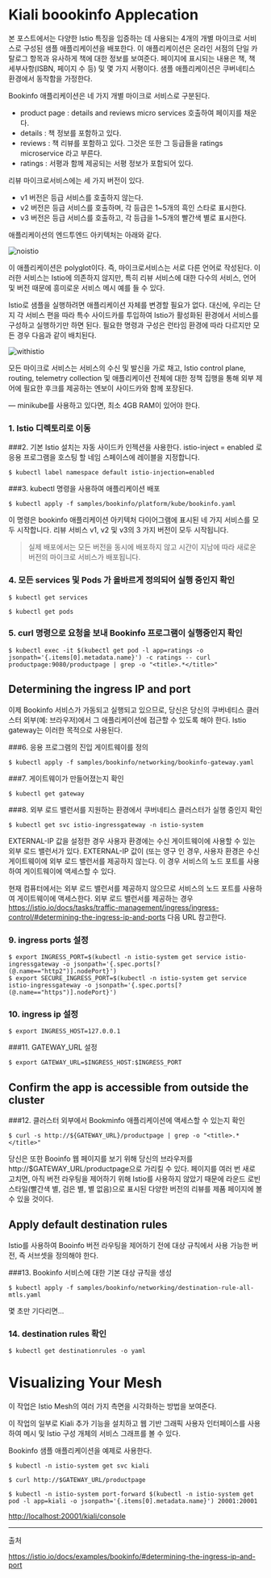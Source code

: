 # Kiali boookinfo Applecation



본 포스트에서는 다양한 Istio 특징을 입증하는 데 사용되는 4개의 개별 마이크로 서비스로 구성된 샘플 애플리케이션을 배포한다. 이 애플리케이션은 온라인 서점의 단일 카탈로그 항목과 유사하게 책에 대한 정보를 보여준다. 페이지에 표시되는 내용은 책, 책 세부사항(ISBN, 페이지 수 등) 및 몇 가지 서평이다. 샘플 애플리케이션은 쿠버네티스 환경에서 동작함을 가정한다.



Bookinfo 애플리케이션은 네 가지 개별 마이크로 서비스로 구분된다.

- product page : details and reviews micro services 호출하여 페이지를 채운다.
- details : 책 정보를 포함하고 있다.
- reviews : 책 리뷰를 포함하고 있다. 그것은 또한 그 등급들을 ratings microservice 라고 부른다.
- ratings : 서평과 함께 제공되는 서평 정보가 포함되어 있다.

리뷰 마이크로서비스에는 세 가지 버전이 있다.

- v1 버전은 등급 서비스를 호출하지 않는다.
- v2 버전은 등급 서비스를 호출하며, 각 등급은 1~5개의 흑인 스타로 표시한다.
- v3 버전은 등급 서비스를 호출하고, 각 등급을 1~5개의 빨간색 별로 표시한다.



애플리케이션의 엔드투엔드 아키텍처는 아래와 같다.

![noistio](/Users/hanjoo/github_blog/assets/image/istio/noistio.svg)



이 애플리케이션은 polyglot이다. 즉, 마이크로서비스는 서로 다른 언어로 작성된다.
이러한 서비스는 Istio에 의존하지 않지만, 특히 리뷰 서비스에 대한 다수의 서비스, 언어 및 버전 때문에 흥미로운 서비스 메시 예를 들 수 있다.



Istio로 샘플을 실행하려면 애플리케이션 자체를 변경할 필요가 없다. 대신에, 우리는 단지 각 서비스 편을 따라 특수 사이드카를 투입하여 Istio가 활성화된 환경에서 서비스를 구성하고 실행하기만 하면 된다. 필요한 명령과 구성은 런타임 환경에 따라 다르지만 모든 경우 다음과 같이 배치된다.

![withistio](/Users/hanjoo/github_blog/assets/image/istio/withistio.svg)



모든 마이크로 서비스는 서비스의 수신 및 발신을 가로 채고, Istio control plane, routing, telemetry collection 및 애플리케이션 전체에 대한 정책 집행을 통해 외부 제어에 필요한 후크를 제공하는 엔보이 사이드카와 함께 포장된다.

— minikube를 사용하고 있다면, 최소 4GB RAM이 있어야 한다.



### 1. Istio 디렉토리로 이동



###2. 기본 Istio 설치는 자동 사이드카 인젝션을 사용한다. istio-inject = enabled 로 응용 프로그램을 호스팅 할 네임 스페이스에 레이블을 지정합니다.

~~~
$ kubectl label namespace default istio-injection=enabled
~~~



###3. kubectl 명령을 사용하여 애플리케이션 배포

~~~
$ kubectl apply -f samples/bookinfo/platform/kube/bookinfo.yaml
~~~

이 명령은 bookinfo 애플리케이션 아키텍처 다이어그램에 표시된 네 가지 서비스를 모두 시작합니다. 리뷰 서비스 v1, v2 및 v3의 3 가지 버전이 모두 시작됩니다.

> 실제 배포에서는 모든 버전을 동시에 배포하지 않고 시간이 지남에 따라 새로운 버전의 마이크로 서비스가 배포됩니다.

### 4. 모든 services 및 Pods 가 올바르게 정의되어 실행 중인지 확인

~~~
$ kubectl get services
~~~

~~~
$ kubectl get pods
~~~



### 5. curl 명령으로 요청을 보내 Bookinfo 프로그램이 실행중인지 확인

~~~
$ kubectl exec -it $(kubectl get pod -l app=ratings -o jsonpath='{.items[0].metadata.name}') -c ratings -- curl productpage:9080/productpage | grep -o "<title>.*</title>"
~~~



## Determining the ingress IP and port

이제 Bookinfo 서비스가 가동되고 실행되고 있으므로, 당신은 당신의 쿠버네티스 클러스터 외부(예: 브라우저)에서 그 애플리케이션에 접근할 수 있도록 해야 한다. Istio gateway는 이러한 목적으로 사용된다.

###6. 응용 프로그램의 진입 게이트웨이를 정의

~~~
$ kubectl apply -f samples/bookinfo/networking/bookinfo-gateway.yaml
~~~



###7. 게이트웨이가 만들어졌는지 확인

~~~
$ kubectl get gateway
~~~



###8. 외부 로드 밸런서를 지원하는 환경에서 쿠버네티스 클러스터가 실행 중인지 확인

~~~
$ kubectl get svc istio-ingressgateway -n istio-system
~~~



EXTERNAL-IP 값을 설정한 경우 사용자 환경에는 수신 게이트웨이에 사용할 수 있는 외부 로드 밸런서가 있다. EXTERNAL-IP 값이 <none>(또는 영구 <pending>인 경우, 사용자 환경은 수신 게이트웨이에 외부 로드 밸런서를 제공하지 않는다. 이 경우 서비스의 노드 포트를 사용하여 게이트웨이에 액세스할 수 있다.

현재 컴퓨터에서는 외부 로드 밸런서를 제공하지 않으므로 서비스의 노드 포트를 사용하여 게이트웨이에 액세스한다.
외부 로드 밸런서를 제공하는 경우 <https://istio.io/docs/tasks/traffic-management/ingress/ingress-control/#determining-the-ingress-ip-and-ports> 다음 URL 참고한다.



### 9. ingress ports 설정

~~~
$ export INGRESS_PORT=$(kubectl -n istio-system get service istio-ingressgateway -o jsonpath='{.spec.ports[?(@.name=="http2")].nodePort}')
$ export SECURE_INGRESS_PORT=$(kubectl -n istio-system get service istio-ingressgateway -o jsonpath='{.spec.ports[?(@.name=="https")].nodePort}')
~~~



### 10. ingress ip 설정

~~~
$ export INGRESS_HOST=127.0.0.1
~~~



###11. GATEWAY_URL 설정

~~~
$ export GATEWAY_URL=$INGRESS_HOST:$INGRESS_PORT
~~~



## Confirm the app is accessible from outside the cluster



###12. 클러스터 외부에서 Bookminfo 애플리케이션에 액세스할 수 있는지 확인

~~~
$ curl -s http://${GATEWAY_URL}/productpage | grep -o "<title>.*</title>"
~~~



당신은 또한 Booinfo 웹 페이지를 보기 위해 당신의 브라우저를 http://$GATEWAY_URL/productpage으로 가리킬 수 있다. 페이지를 여러 번 새로 고치면, 아직 버전 라우팅을 제어하기 위해 Istio를 사용하지 않았기 때문에 라운드 로빈 스타일(빨간색 별, 검은 별, 별 없음)으로 표시된 다양한 버전의 리뷰를 제품 페이지에 볼 수 있을 것이다.



## Apply default destination rules

Istio를 사용하여 Booinfo 버전 라우팅을 제어하기 전에 대상 규칙에서 사용 가능한 버전, 즉 서브셋을 정의해야 한다.



###13. Bookinfo 서비스에 대한 기본 대상 규칙을 생성

~~~
$ kubectl apply -f samples/bookinfo/networking/destination-rule-all-mtls.yaml
~~~

몇 초만 기다리면...



### 14. destination rules 확인

~~~
$ kubectl get destinationrules -o yaml
~~~



# Visualizing Your Mesh

이 작업은 Istio Mesh의 여러 가지 측면을 시각화하는 방법을 보여준다.

이 작업의 일부로 Kiali 추가 기능을 설치하고 웹 기반 그래픽 사용자 인터페이스를 사용하여 메시 및 Istio 구성 개체의 서비스 그래프를 볼 수 있다.

Bookinfo 샘플 애플리케이션을 예제로 사용한다.

~~~
$ kubectl -n istio-system get svc kiali
~~~

~~~
$ curl http://$GATEWAY_URL/productpage
~~~

~~~
$ kubectl -n istio-system port-forward $(kubectl -n istio-system get pod -l app=kiali -o jsonpath='{.items[0].metadata.name}') 20001:20001
~~~

[http://localhost:20001/kiali/console](http://localhost:20001/kiali/console)





---

출처

https://istio.io/docs/examples/bookinfo/#determining-the-ingress-ip-and-port